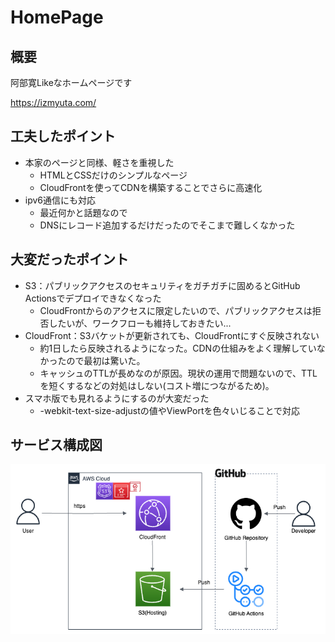 # HomePage

## 概要
阿部寛Likeなホームページです

https://izmyuta.com/

## 工夫したポイント
- 本家のページと同様、軽さを重視した
  - HTMLとCSSだけのシンプルなページ
  - CloudFrontを使ってCDNを構築することでさらに高速化
- ipv6通信にも対応
  - 最近何かと話題なので
  - DNSにレコード追加するだけだったのでそこまで難しくなかった

## 大変だったポイント
- S3：パブリックアクセスのセキュリティをガチガチに固めるとGitHub Actionsでデプロイできなくなった
  - CloudFrontからのアクセスに限定したいので、パブリックアクセスは拒否したいが、ワークフローも維持しておきたい...
- CloudFront：S3バケットが更新されても、CloudFrontにすぐ反映されない
  - 約1日したら反映されるようになった。CDNの仕組みをよく理解していなかったので最初は驚いた。
  - キャッシュのTTLが長めなのが原因。現状の運用で問題ないので、TTLを短くするなどの対処はしない(コスト増につながるため)。
- スマホ版でも見れるようにするのが大変だった
  - -webkit-text-size-adjustの値やViewPortを色々いじることで対応

## サービス構成図
![](aws.png)
